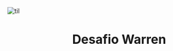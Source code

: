 ![til](https://raw.githubusercontent.com/hashrocket/hr-til/master/app/assets/images/banner.png)


<h1 align="center"> Desafio Warren</h1>
